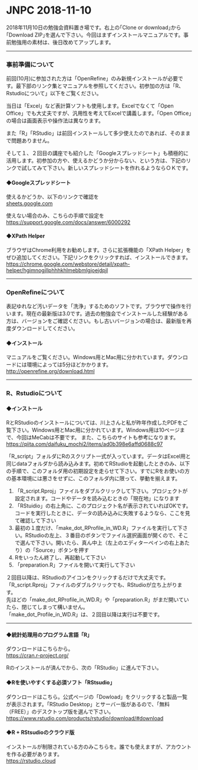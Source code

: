 # JNPC 2018-11-10

2018年11月10日の勉強会資料置き場です。右上の｢Clone or download｣から｢Download ZIP｣を選んで下さい。今回はまずインストールマニュアルです。事前勉強用の素材は、後日改めてアップします。

---

### 事前準備について
前回(10月)に参加された方は「OpenRefine」のみ新規インストールが必要です。最下部のリンク集とマニュアルを参照してください。初参加の方は「R、Rstudioについて」以下をご覧ください。

当日は「Excel」など表計算ソフトも使用します。Excelでなくて「Open Office」でも大丈夫ですが、汎用性を考えてExcelで講義します。「Open Office」の場合は画面表示や操作法は異なります。

また「R」「RStudio」は前回インストールして多少使えたのであれば、そのままで問題ありません。

そして１、２回目の講座でも紹介した「Googleスプレッドシート」も積極的に活用します。初参加の方や、使えるかどうか分からない、という方は、下記のリンクで試してみて下さい。新しいスプレッドシートを作れるようならＯＫです。

#### ◆Googleスプレッドシート

使えるかどうか、以下のリンクで確認を  
[sheets.google.com](https://sheets.google.com)

使えない場合のみ、こちらの手順で設定を  
https://support.google.com/docs/answer/6000292

#### ◆XPath Helper
ブラウザはChrome利用をお勧めします。さらに拡張機能の「XPath Helper」をぜひ追加してください。下記リンクをクリックすれば、インストールできます。
https://chrome.google.com/webstore/detail/xpath-helper/hgimnogjllphhhkhlmebbmlgjoejdpjl


---

### OpenRefineについて
表記ゆれなど汚いデータを「洗浄」するためのソフトです。ブラウザで操作を行います。現在の最新版は3.0です。過去の勉強会でインストールした経験がある方は、バージョンをご確認ください。もし古いバージョンの場合は、最新版を再度ダウンロードしてください。

#### ◆インストール
マニュアルをご覧ください。Windows用とMac用に分かれています。ダウンロードには環境によっては5分ほどかかります。
http://openrefine.org/download.html

---

### R、Rstudioについて

#### ◆インストール

RとRStudioのインストールについては、川上さんと私が昨年作成したPDFをご覧下さい。Windows用とMac用に分かれています。Windows用は10ページまで、今回はMeCabは不要です。
また、こちらのサイトも参考になります。  
https://qiita.com/daifuku_mochi2/items/ad0b398e6affd0688c97

「R_script」フォルダにRのスクリプト一式が入っています。データはExcel用と同じdataフォルダから読み込みます。初めてRStudioを起動したときのみ、以下の手順で、このフォルダ用の初期設定を走らせて下さい。すでにRをお使いの方の基本環境には悪さをせずに、このフォルダ内に限って、挙動を揃えます。

1. 「R_script.Rproj」ファイルをダブルクリックして下さい。プロジェクトが設定されます。コードやデータを読み込むときの「現在地」になります
1. 「RStuidio」の右上角に、このプロジェクト名が表示されていればOKです。コードを実行したときに、データの読み込みに失敗するようなら、ここを見て確認して下さい
1. 最初の１度だけ、「make_dot_RProfile_in_WD.R」ファイルを実行して下さい。RStudioの左上、３番目のボタンでファイル選択画面が開くので、そこで選んで下さい。開いたら、真ん中上（左上のエディターペインの右上あたり）の「Source」ボタンを押す
1. Rをいったん終了し、再起動して下さい
1. 「preparation.R」ファイルを開いて実行して下さい

２回目以降は、RStudioのアイコンをクリックするだけで大丈夫です。「R_script.Rproj」ファイルのダブルクリックでも、RStudioが立ち上がります。  
先ほどの「make_dot_RProfile_in_WD.R」や「preparation.R」がまだ開いていたら、閉じてしまって構いません。  
「make_dot_Profile_in_WD.R」は、２回目以降は実行は不要です。  

---

#### ◆統計処理用のプログラム言語「R」

ダウンロードはこちらから。  
https://cran.r-project.org/

Rのインストールが済んでから、次の「RStudio」に進んで下さい。

#### ◆Rを使いやすくする必須ソフト「RStsudio」

ダウンロードはこちら。公式ページの「Dowload」をクリックすると製品一覧が表示されます。「RStudio Desktop」とサーバー版があるので、「無料（FREE）」のデスクトップ版を選んで下さい。  
https://www.rstudio.com/products/rstudio/download/#download

#### ◆R + RStsudioのクラウド版

インストールが制限されている方のみこちらを。誰でも使えますが、アカウントを作る必要があります。  
https://rstudio.cloud

